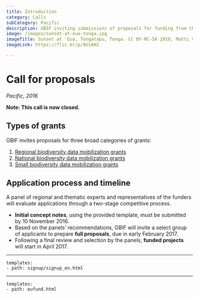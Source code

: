 ```yaml
---
title: Introduction
category: Calls
subCategory: Pacific
description: GBIF inviting submissions of proposals for funding from the ACP countries in the Pacific for the Biodiversity Information for Development (BID) programme.
image: /images/sunset-at-eua-tonga.jpg
imageTitle: Sunset at 'Eua, Tongatapu, Tonga. CC BY-NC-SA 2010, Matti Vuorre.
imageLink: https://flic.kr/p/8UiAH2

---
```

# Call for proposals

_Pacific, 2016_

**Note: This call is now closed.**

## Types of grants

GBIF invites proposals for three broad categories of grants:

1. [Regional biodiversity data mobilization grants](../regional-grants)
2. [National biodiversity data mobilization grants](../national-grants)
3. [Small biodiversity data mobilization grants](../small-grants)

## Application process and timeline

A panel of regional and thematic experts and representatives of the funders will evaluate applications through a two-stage competitive process.

+ **Initial concept notes**, using the provided template, must be submitted by 10 November 2016.
+ Based on the panels’ recommendations, GBIF will invite a select group of applicants to prepare **full proposals**, due in early February 2017.
+ Following a final review and selection by the panels, **funded projects** will start in April 2017.

-----

```styledYaml
templates:
- path: signup/signup_en.html
```


---------

```styledYaml
templates:
- path: eufund.html
```